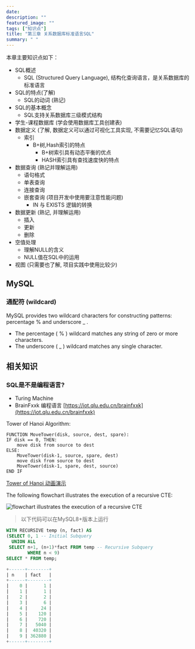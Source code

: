 ```yaml
---
date: 
description: ""
featured_image: ""
tags: ["知识点"]
title: "第三章 关系数据库标准语言SQL"
summary: " "
---
```


本章主要知识点如下：

* SQL概述
    * SQL (Structured Query Language), 结构化查询语言，是关系数据库的标准语言
* SQL的特点(了解)
    * SQL的动词 (熟记)
* SQL的基本概念
    * SQL支持关系数据库三级模式结构
* 学生-课程数据库 (学会使用数据库工具创建表)
* 数据定义 (了解, 数据定义可以通过可视化工具实现, 不需要记忆SQL语句)
    * 索引
        * B+树,Hash索引的特点
            * B+树索引具有动态平衡的优点
            * HASH索引具有查找速度快的特点
* 数据查询 (熟记并理解运用)
    * 语句格式
    * 单表查询
    * 连接查询
    * 嵌套查询 (项目开发中使用要注意性能问题)
        * IN 与 EXISTS 逻辑的转换
* 数据更新 (熟记, 并理解运用)
    * 插入
    * 更新
    * 删除
* 空值处理
    * 理解NULL的含义
    * NULL值在SQL中的运用
* 视图 (只需要也了解, 项目实践中使用比较少)


## MySQL

### 通配符 (wildcard)

MySQL provides two wildcard characters for constructing patterns: percentage % and underscore _ .

* The percentage ( % ) wildcard matches any string of zero or more characters.
* The underscore ( _ ) wildcard matches any single character.

## 相关知识

### SQL是不是编程语言?

* Turing Machine
* BrainFxxk 编程语言 [https://iot.qlu.edu.cn/brainfxxk](https://iot.qlu.edu.cn/brainfxxk)

Tower of Hanoi Algorithm:

```code
FUNCTION MoveTower(disk, source, dest, spare):
IF disk == 0, THEN:
    move disk from source to dest
ELSE:
    MoveTower(disk-1, source, spare, dest)
    move disk from source to dest
    MoveTower(disk-1, spare, dest, source)
END IF
```

[Tower of Hanoi 动画演示](https://iot.qlu.edu.cn/animation/web/TowerOfHanoieBook.html)

The following flowchart illustrates the execution of a recursive CTE:

![flowchart illustrates the execution of a recursive CTE](../../assets/figures/SQL-Server-Recursive-CTE-execution-flow.png)

> 以下代码可以在MySQL8+版本上运行

```sql
WITH RECURSIVE temp (n, fact) AS 
(SELECT 0, 1 -- Initial Subquery
  UNION ALL 
 SELECT n+1, (n+1)*fact FROM temp -- Recursive Subquery 
        WHERE n < 9)
SELECT * FROM temp;

+------+--------+
| n    | fact   |
+------+--------+
|    0 |      1 |
|    1 |      1 |
|    2 |      2 |
|    3 |      6 |
|    4 |     24 |
|    5 |    120 |
|    6 |    720 |
|    7 |   5040 |
|    8 |  40320 |
|    9 | 362880 |
+------+--------+
```

